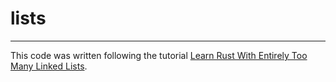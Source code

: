 # lists

---

This code was written following the tutorial
[Learn Rust With Entirely Too Many Linked Lists](https://rust-unofficial.github.io/too-many-lists/index.html).
